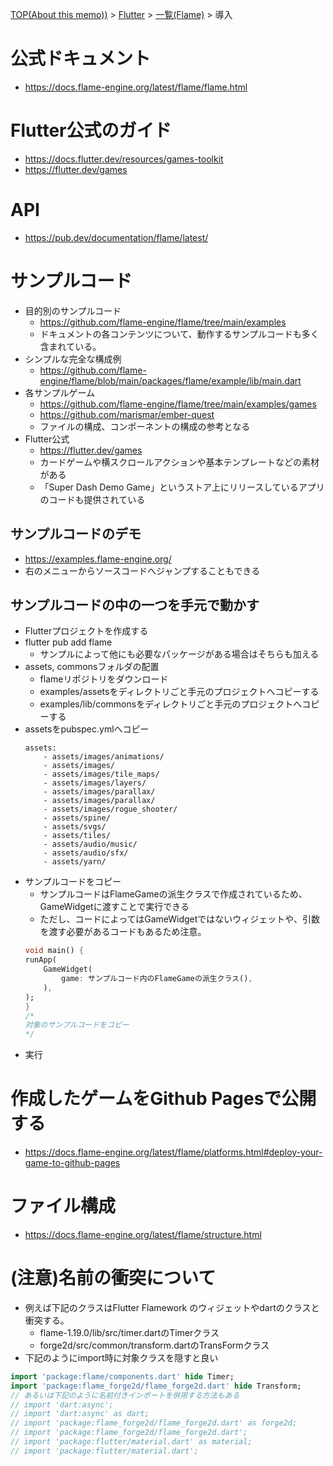 [TOP(About this memo))](../../README.md) >  [Flutter](../README.md) > [一覧(Flame)](./README.md) > 導入

# 公式ドキュメント
* https://docs.flame-engine.org/latest/flame/flame.html

# Flutter公式のガイド
* https://docs.flutter.dev/resources/games-toolkit
* https://flutter.dev/games

# API
* https://pub.dev/documentation/flame/latest/

# サンプルコード
* 目的別のサンプルコード
    * https://github.com/flame-engine/flame/tree/main/examples
    * ドキュメントの各コンテンツについて、動作するサンプルコードも多く含まれている。
* シンプルな完全な構成例
    * https://github.com/flame-engine/flame/blob/main/packages/flame/example/lib/main.dart
* 各サンプルゲーム
    * https://github.com/flame-engine/flame/tree/main/examples/games
    * https://github.com/marismar/ember-quest
    * ファイルの構成、コンポーネントの構成の参考となる
* Flutter公式
    * https://flutter.dev/games
    * カードゲームや横スクロールアクションや基本テンプレートなどの素材がある
    * 「Super Dash Demo Game」というストア上にリリースしているアプリのコードも提供されている

## サンプルコードのデモ
* https://examples.flame-engine.org/
* 右のメニューからソースコードへジャンプすることもできる
## サンプルコードの中の一つを手元で動かす
* Flutterプロジェクトを作成する
* flutter pub add flame
    * サンプルによって他にも必要なパッケージがある場合はそちらも加える
* assets, commonsフォルダの配置
    * flameリポジトリをダウンロード
    * examples/assetsをディレクトリごと手元のプロジェクトへコピーする
    * examples/lib/commonsをディレクトリごと手元のプロジェクトへコピーする
* assetsをpubspec.ymlへコピー
    ```
    assets:
        - assets/images/animations/
        - assets/images/
        - assets/images/tile_maps/
        - assets/images/layers/
        - assets/images/parallax/
        - assets/images/parallax/
        - assets/images/rogue_shooter/
        - assets/spine/
        - assets/svgs/
        - assets/tiles/
        - assets/audio/music/
        - assets/audio/sfx/
        - assets/yarn/
    ```
* サンプルコードをコピー
    * サンプルコードはFlameGameの派生クラスで作成されているため、GameWidgetに渡すことで実行できる
    * ただし、コードによってはGameWidgetではないウィジェットや、引数を渡す必要があるコードもあるため注意。
    ```dart
    void main() {
    runApp(
        GameWidget(
            game: サンプルコード内のFlameGameの派生クラス(),
        ),
    );
    }
    /*
    対象のサンプルコードをコピー
    */
    ```
* 実行

# 作成したゲームをGithub Pagesで公開する
* https://docs.flame-engine.org/latest/flame/platforms.html#deploy-your-game-to-github-pages

# ファイル構成
* https://docs.flame-engine.org/latest/flame/structure.html


# (注意)名前の衝突について
* 例えば下記のクラスはFlutter Flamework のウィジェットやdartのクラスと衝突する。
    * flame-1.19.0/lib/src/timer.dartのTimerクラス
    * forge2d/src/common/transform.dartのTransFormクラス
* 下記のようにimport時に対象クラスを隠すと良い
```dart
import 'package:flame/components.dart' hide Timer;
import 'package:flame_forge2d/flame_forge2d.dart' hide Transform;
// あるいは下記のように名前付きインポートを併用する方法もある
// import 'dart:async';
// import 'dart:async' as dart;
// import 'package:flame_forge2d/flame_forge2d.dart' as forge2d;
// import 'package:flame_forge2d/flame_forge2d.dart';
// import 'package:flutter/material.dart' as material;
// import 'package:flutter/material.dart';
```
